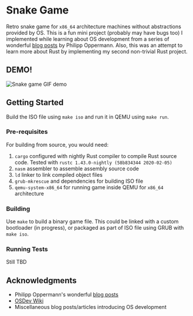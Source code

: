 # Snake Game

Retro snake game for `x86_64` architecture machines without abstractions provided by OS. This is a fun mini project (probably may have bugs too) I implemented while learning about OS development from a series of wonderful [blog posts](https://os.phil-opp.com/) by Philipp Oppermann. Also, this was an attempt to learn more about Rust by implementing my second non-trivial Rust project.

## DEMO!
![Snake game GIF demo](https://raw.githubusercontent.com/analyst1001/snake_game/master/snake_game_demo.gif)

## Getting Started

Build the ISO file using `make iso` and run it in QEMU using `make run`.

### Pre-requisites

For building from source, you would need:
1. `cargo` configured with nightly Rust compiler to compile Rust source code. Tested with `rustc 1.43.0-nightly (58b834344 2020-02-05)`
2. `nasm` assembler to assemble assembly source code
3. `ld` linker to link compiled object files
4. `grub-mkrescue` and dependencies for building ISO file
5. `qemu-system-x86_64` for running game inside QEMU for `x86_64` architecture

### Building

Use `make` to build a binary game file. This could be linked with a custom bootloader (in progress), or packaged as part of ISO file using GRUB with `make iso`.

### Running Tests

Still TBD

## Acknowledgments
* Philipp Oppermann's wonderful [blog posts](https://os.phil-opp.com/)
* [OSDev Wiki](https://wiki.osdev.org/)
* Miscellaneous blog posts/articles introducing OS development
